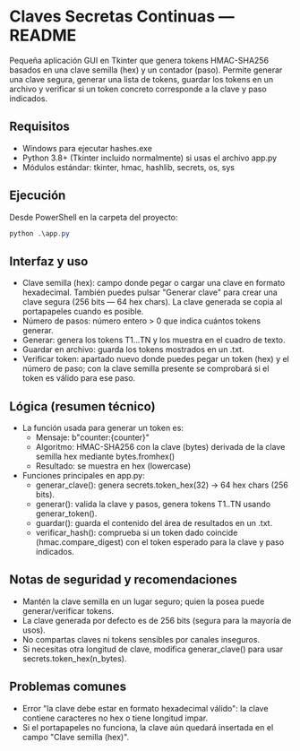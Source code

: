 # Claves Secretas Continuas — README

Pequeña aplicación GUI en Tkinter que genera tokens HMAC-SHA256 basados en una clave semilla (hex) y un contador (paso). Permite generar una clave segura, generar una lista de tokens, guardar los tokens en un archivo y verificar si un token concreto corresponde a la clave y paso indicados.

## Requisitos
- Windows para ejecutar hashes.exe
- Python 3.8+ (Tkinter incluido normalmente) si usas el archivo app.py
- Módulos estándar: tkinter, hmac, hashlib, secrets, os, sys

## Ejecución
Desde PowerShell en la carpeta del proyecto:
```powershell
python .\app.py
```

## Interfaz y uso
- Clave semilla (hex): campo donde pegar o cargar una clave en formato hexadecimal. También puedes pulsar "Generar clave" para crear una clave segura (256 bits — 64 hex chars). La clave generada se copia al portapapeles cuando es posible.
- Número de pasos: número entero > 0 que indica cuántos tokens generar.
- Generar: genera los tokens T1...TN y los muestra en el cuadro de texto.
- Guardar en archivo: guarda los tokens mostrados en un .txt.
- Verificar token: apartado nuevo donde puedes pegar un token (hex) y el número de paso; con la clave semilla presente se comprobará si el token es válido para ese paso.

## Lógica (resumen técnico)
- La función usada para generar un token es:
  - Mensaje: b"counter:{counter}"
  - Algoritmo: HMAC-SHA256 con la clave (bytes) derivada de la clave semilla hex mediante bytes.fromhex()
  - Resultado: se muestra en hex (lowercase)
- Funciones principales en app.py:
  - generar_clave(): genera secrets.token_hex(32) -> 64 hex chars (256 bits).
  - generar(): valida la clave y pasos, genera tokens T1..TN usando generar_token().
  - guardar(): guarda el contenido del área de resultados en un .txt.
  - verificar_hash(): comprueba si un token dado coincide (hmac.compare_digest) con el token esperado para la clave y paso indicados.

## Notas de seguridad y recomendaciones
- Mantén la clave semilla en un lugar seguro; quien la posea puede generar/verificar tokens.
- La clave generada por defecto es de 256 bits (segura para la mayoría de usos).
- No compartas claves ni tokens sensibles por canales inseguros.
- Si necesitas otra longitud de clave, modifica generar_clave() para usar secrets.token_hex(n_bytes).

## Problemas comunes
- Error "la clave debe estar en formato hexadecimal válido": la clave contiene caracteres no hex o tiene longitud impar.
- Si el portapapeles no funciona, la clave aún quedará insertada en el campo "Clave semilla (hex)".